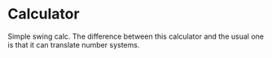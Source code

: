 # Calculator
Simple swing calc.
The difference between this calculator and the usual one is that it can translate number systems.
